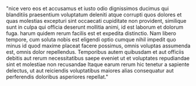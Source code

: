 "nice vero eos et accusamus et iusto odio dignissimos ducimus qui blanditiis praesentium voluptatum
deleniti atque corrupti quos dolores et quas molestias excepturi sint occaecati cupiditate non
provident, similique sunt in culpa qui officia deserunt mollitia animi, id est laborum et dolorum fuga. 
 harum quidem rerum facilis est et expedita distinctio. Nam libero tempore, cum soluta
 nobis est eligendi optio cumque nihil impedit quo minus id quod maxime placeat facere possimus, omnis
 voluptas
 assumenda est, omnis dolor repellendus. Temporibus autem quibusdam et aut officiis debitis
 aut rerum necessitatibus saepe eveniet ut et voluptates repudiandae sint et molestiae non recusandae
  Itaque earum rerum hic tenetur a sapiente delectus, ut aut reiciendis voluptatibus maiores
  alias consequatur aut perferendis doloribus asperiores repellat."